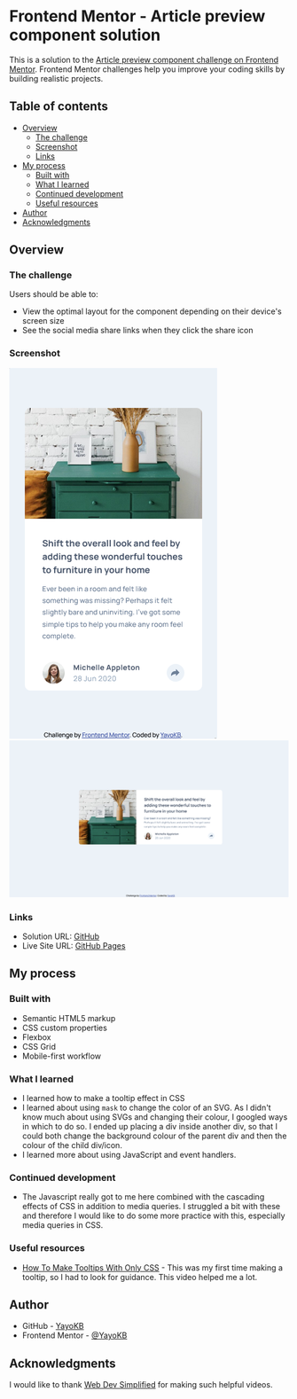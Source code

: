 # Frontend Mentor - Article preview component solution

This is a solution to the [Article preview component challenge on Frontend Mentor](https://www.frontendmentor.io/challenges/article-preview-component-dYBN_pYFT). Frontend Mentor challenges help you improve your coding skills by building realistic projects.

## Table of contents

- [Overview](#overview)
  - [The challenge](#the-challenge)
  - [Screenshot](#screenshot)
  - [Links](#links)
- [My process](#my-process)
  - [Built with](#built-with)
  - [What I learned](#what-i-learned)
  - [Continued development](#continued-development)
  - [Useful resources](#useful-resources)
- [Author](#author)
- [Acknowledgments](#acknowledgments)

## Overview

### The challenge

Users should be able to:

- View the optimal layout for the component depending on their device's screen size
- See the social media share links when they click the share icon

### Screenshot

![](./screenshot-mobile.jpg)
![](./screenshot.jpg)

### Links

- Solution URL: [GitHub](https://github.com/YayoKB/fem-article-preview-component)
- Live Site URL: [GitHub Pages](https://yayokb.github.io/fem-article-preview-component)

## My process

### Built with

- Semantic HTML5 markup
- CSS custom properties
- Flexbox
- CSS Grid
- Mobile-first workflow

### What I learned

- I learned how to make a tooltip effect in CSS
- I learned about using `mask` to change the color of an SVG. As I didn't know much about using SVGs and changing their colour, I googled ways in which to do so. I ended up placing a div inside another div, so that I could both change the background colour of the parent div and then the colour of the child div/icon.
- I learned more about using JavaScript and event handlers.

### Continued development

- The Javascript really got to me here combined with the cascading effects of CSS in addition to media queries. I struggled a bit with these and therefore I would like to do some more practice with this, especially media queries in CSS.

### Useful resources

- [How To Make Tooltips With Only CSS](https://www.youtube.com/watch?v=ujlpzTyJp-M) - This was my first time making a tooltip, so I had to look for guidance. This video helped me a lot.

## Author

- GitHub - [YayoKB](https://www.github.com/YayoKB)
- Frontend Mentor - [@YayoKB](https://www.frontendmentor.io/profile/YayoKB)

## Acknowledgments

I would like to thank [Web Dev Simplified](https://www.youtube.com/c/WebDevSimplified) for making such helpful videos.
